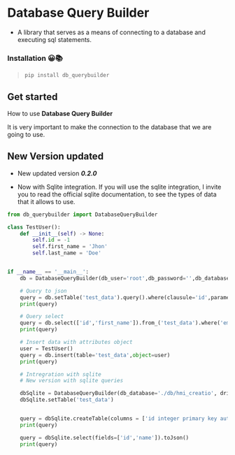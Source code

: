 # Database Query Builder 

- A library that serves as a means of connecting to a database and executing sql statements.

### Installation 😀📚
> ````pip install db_querybuilder````

## Get started 
How to use  **Database Query Builder**

It is very important to make the connection to the database that we are going to use.

## New Version updated
- New updated version ***0.2.0***

- Now with Sqlite integration. If you will use the sqlite integration, I invite you to read the official sqlite documentation, to see the types of data that it allows to use.

````python
from db_querybuilder import DatabaseQueryBuilder

class TestUser():
    def __init__(self) -> None:
        self.id = -1
        self.first_name = 'Jhon'
        self.last_name = 'Doe'


if __name__ == '__main__':
    db = DatabaseQueryBuilder(db_user='root',db_password='',db_database='test',db_port=3306)

    # Query to json
    query = db.setTable('test_data').query().where(clausule='id',parameter=1).toJson()
    print(query)

    # Query select
    query = db.select(['id','first_name']).from_('test_data').where('email','emaffini0@mlb.com').results()
    print(query)

    # Insert data with attributes object
    user = TestUser()
    query = db.insert(table='test_data',object=user)
    print(query)

    # Intregration with sqlite
    # New version with sqlite queries

    dbSqlite = DatabaseQueryBuilder(db_database='./db/hmi_creatio', driver= DatabaseDrivers.DRIVER_SQLITE.value)
    dbSqlite.setTable('test_data')


    query = dbSqlite.createTable(columns = ['id integer primary key autoincrement','name varchar(40)']).insert(fields=['id','name'],values=[1,'Jhon Doe'])
    print(query)

    query = dbSqlite.select(fields=['id','name']).toJson()
    print(query)

````



